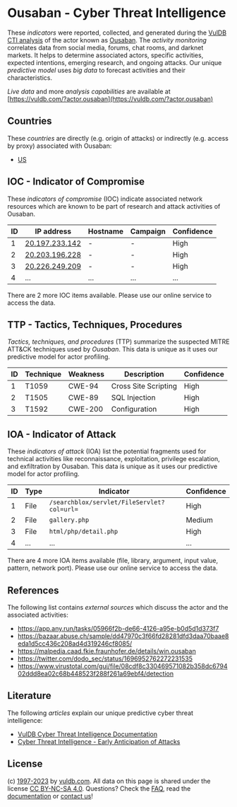 # Ousaban - Cyber Threat Intelligence

These _indicators_ were reported, collected, and generated during the [VulDB CTI analysis](https://vuldb.com/?kb.cti) of the actor known as [Ousaban](https://vuldb.com/?actor.ousaban). The _activity monitoring_ correlates data from social media, forums, chat rooms, and darknet markets. It helps to determine associated actors, specific activities, expected intentions, emerging research, and ongoing attacks. Our unique _predictive model_ uses _big data_ to forecast activities and their characteristics.

_Live data_ and more _analysis capabilities_ are available at [https://vuldb.com/?actor.ousaban](https://vuldb.com/?actor.ousaban)

## Countries

These _countries_ are directly (e.g. origin of attacks) or indirectly (e.g. access by proxy) associated with Ousaban:

* [US](https://vuldb.com/?country.us)

## IOC - Indicator of Compromise

These _indicators of compromise_ (IOC) indicate associated network resources which are known to be part of research and attack activities of Ousaban.

ID | IP address | Hostname | Campaign | Confidence
-- | ---------- | -------- | -------- | ----------
1 | [20.197.233.142](https://vuldb.com/?ip.20.197.233.142) | - | - | High
2 | [20.203.196.228](https://vuldb.com/?ip.20.203.196.228) | - | - | High
3 | [20.226.249.209](https://vuldb.com/?ip.20.226.249.209) | - | - | High
4 | ... | ... | ... | ...

There are 2 more IOC items available. Please use our online service to access the data.

## TTP - Tactics, Techniques, Procedures

_Tactics, techniques, and procedures_ (TTP) summarize the suspected MITRE ATT&CK techniques used by _Ousaban_. This data is unique as it uses our predictive model for actor profiling.

ID | Technique | Weakness | Description | Confidence
-- | --------- | -------- | ----------- | ----------
1 | T1059 | CWE-94 | Cross Site Scripting | High
2 | T1505 | CWE-89 | SQL Injection | High
3 | T1592 | CWE-200 | Configuration | High

## IOA - Indicator of Attack

These _indicators of attack_ (IOA) list the potential fragments used for technical activities like reconnaissance, exploitation, privilege escalation, and exfiltration by Ousaban. This data is unique as it uses our predictive model for actor profiling.

ID | Type | Indicator | Confidence
-- | ---- | --------- | ----------
1 | File | `/searchblox/servlet/FileServlet?col=url=` | High
2 | File | `gallery.php` | Medium
3 | File | `html/php/detail.php` | High
4 | ... | ... | ...

There are 4 more IOA items available (file, library, argument, input value, pattern, network port). Please use our online service to access the data.

## References

The following list contains _external sources_ which discuss the actor and the associated activities:

* https://app.any.run/tasks/05966f2b-de66-4126-a95e-b0d5d1d373f7
* https://bazaar.abuse.ch/sample/dd47970c3f66fd28281dfd3daa70baae8eda1d5cc436c208ad4d319246cf8085/
* https://malpedia.caad.fkie.fraunhofer.de/details/win.ousaban
* https://twitter.com/dodo_sec/status/1696952762272231535
* https://www.virustotal.com/gui/file/08cdf8c330469571082b358dc679402ddd8ea02c68b448523f288f261a69ebf4/detection

## Literature

The following _articles_ explain our unique predictive cyber threat intelligence:

* [VulDB Cyber Threat Intelligence Documentation](https://vuldb.com/?kb.cti)
* [Cyber Threat Intelligence - Early Anticipation of Attacks](https://www.scip.ch/en/?labs.20201022)

## License

(c) [1997-2023](https://vuldb.com/?kb.changelog) by [vuldb.com](https://vuldb.com/?kb.about). All data on this page is shared under the license [CC BY-NC-SA 4.0](https://creativecommons.org/licenses/by-nc-sa/4.0/). Questions? Check the [FAQ](https://vuldb.com/?kb.faq), read the [documentation](https://vuldb.com/?kb) or [contact us](https://vuldb.com/?contact)!
